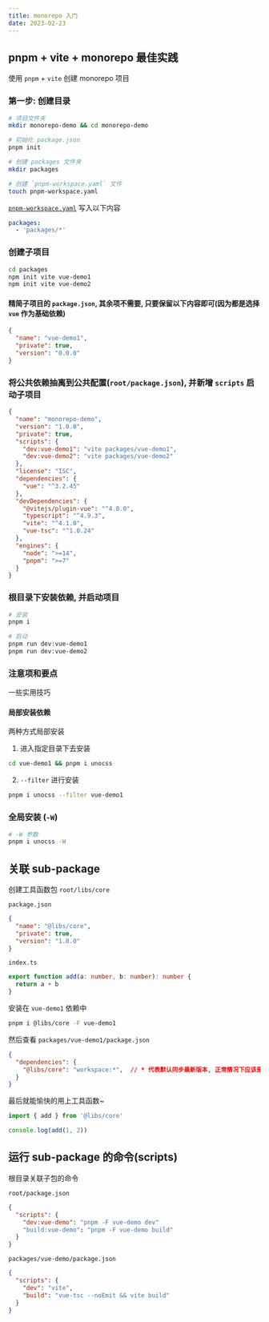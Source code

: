 ```yaml
---
title: monorepo 入门
date: 2023-02-23
---
```


## pnpm + vite + monorepo 最佳实践

使用 `pnpm` + `vite` 创建 monorepo 项目

### 第一步: **创建目录**

```sh
# 项目文件夹
mkdir monorepo-demo && cd monorepo-demo

# 初始化 package.json
pnpm init

# 创建 packages 文件夹
mkdir packages

# 创建 `pnpm-workspace.yaml` 文件
touch pnpm-workspace.yaml
```

[`pnpm-workspace.yaml`](https://pnpm.io/pnpm-workspace_yaml) 写入以下内容

```yaml
packages:
  - 'packages/*'
```

### 创建子项目

```sh
cd packages
npm init vite vue-demo1
npm init vite vue-demo2
```

#### 精简子项目的 `package.json`, 其余项不需要, 只要保留以下内容即可(因为都是选择 `vue` 作为基础依赖)

```json
{
  "name": "vue-demo1",
  "private": true,
  "version": "0.0.0"
}
```

### 将公共依赖抽离到公共配置(`root/package.json`), 并新增 `scripts` 启动子项目

```json
{
  "name": "monorepo-demo",
  "version": "1.0.0",
  "private": true,
  "scripts": {
    "dev:vue-demo1": "vite packages/vue-demo1",
    "dev:vue-demo2": "vite packages/vue-demo2"
  },
  "license": "ISC",
  "dependencies": {
    "vue": "^3.2.45"
  },
  "devDependencies": {
    "@vitejs/plugin-vue": "^4.0.0",
    "typescript": "^4.9.3",
    "vite": "^4.1.0",
    "vue-tsc": "^1.0.24"
  },
  "engines": {
    "node": ">=14",
    "pnpm": ">=7"
  }
}
```

### 根目录下安装依赖, 并启动项目

```sh
# 安装
pnpm i

# 启动
pnpm run dev:vue-demo1
pnpm run dev:vue-demo2
```

### 注意项和要点

一些实用技巧

#### 局部安装依赖

两种方式局部安装

1. 进入指定目录下去安装

```sh
cd vue-demo1 && pnpm i unocss
```

2. `--filter` 进行安装

```sh
pnpm i unocss --filter vue-demo1
```

### 全局安装 (`-W`)

```sh
# -W 参数
pnpm i unocss -W
```

## 关联 sub-package



创建工具函数包 `root/libs/core`

`package.json`

```json
{
  "name": "@libs/core",
  "private": true,
  "version": "1.0.0"
}
```

`index.ts`

```ts
export function add(a: number, b: number): number {
  return a + b
}
```

安装在 `vue-demo1` 依赖中

```sh
pnpm i @libs/core -F vue-demo1
```

然后查看 `packages/vue-demo1/package.json`

```json
{
  "dependencies": {
    "@libs/core": "workspace:*",  // * 代表默认同步最新版本, 正常情况下应该是 ^1.0.0
  }
}
```

最后就能愉快的用上工具函数~

```ts
import { add } from '@libs/core'

console.log(add(1, 2))
```


## 运行 sub-package 的命令(scripts)

根目录关联子包的命令

`root/package.json`

```json
{
  "scripts": {
    "dev:vue-demo": "pnpm -F vue-demo dev"
    "build:vue-demo": "pnpm -F vue-demo build"
  }
}
```

`packages/vue-demo/package.json`

```json
{
  "scripts": {
    "dev": "vite",
    "build": "vue-tsc --noEmit && vite build"
  }
}
```

